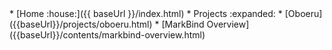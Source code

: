 <navigation>
* [Home :house:]({{ baseUrl }}/index.html)
* Projects :expanded:
  * [Oboeru]({{baseUrl}}/projects/oboeru.html)
* [MarkBind Overview]({{baseUrl}}/contents/markbind-overview.html)
<!-- * Topic 3 :expanded:
  * [Topic 3a]({{baseUrl}}/contents/topic3a.html)
  * [Topic 3b]({{baseUrl}}/contents/topic3b.html) -->
<!-- * [Topic 2]({{baseUrl}}/contents/topic2.html) -->
</navigation>